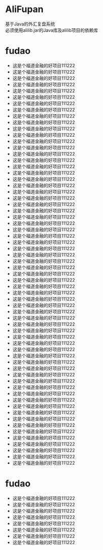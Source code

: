 # AliFupan
基于Java的外汇复盘系统  
必须使用alilib.jar的Java库及alilib项目的依赖库
# fudao
- 这是个福道金融的好项目111222
- 这是个福道金融的好项目111222
- 这是个福道金融的好项目111222
- 这是个福道金融的好项目111222
- 这是个福道金融的好项目111222
- 这是个福道金融的好项目111222
- 这是个福道金融的好项目111222
- 这是个福道金融的好项目111222
- 这是个福道金融的好项目111222
- 这是个福道金融的好项目111222
- 这是个福道金融的好项目111222
- 这是个福道金融的好项目111222
- 这是个福道金融的好项目111222
- 这是个福道金融的好项目111222
- 这是个福道金融的好项目111222
- 这是个福道金融的好项目111222
- 这是个福道金融的好项目111222
- 这是个福道金融的好项目111222
- 这是个福道金融的好项目111222
- 这是个福道金融的好项目111222
- 这是个福道金融的好项目111222
- 这是个福道金融的好项目111222
- 这是个福道金融的好项目111222
- 这是个福道金融的好项目111222
- 这是个福道金融的好项目111222
- 这是个福道金融的好项目111222
- 这是个福道金融的好项目111222
- 这是个福道金融的好项目111222
- 这是个福道金融的好项目111222
- 这是个福道金融的好项目111222
- 这是个福道金融的好项目111222
- 这是个福道金融的好项目111222
- 这是个福道金融的好项目111222
- 这是个福道金融的好项目111222
- 这是个福道金融的好项目111222
- 这是个福道金融的好项目111222
- 这是个福道金融的好项目111222
- 这是个福道金融的好项目111222
- 这是个福道金融的好项目111222
- 这是个福道金融的好项目111222
- 这是个福道金融的好项目111222
- 这是个福道金融的好项目111222
- 这是个福道金融的好项目111222
- 这是个福道金融的好项目111222
- 这是个福道金融的好项目111222
- 这是个福道金融的好项目111222
- 这是个福道金融的好项目111222
- 这是个福道金融的好项目111222
- 这是个福道金融的好项目111222
- 这是个福道金融的好项目111222
- 这是个福道金融的好项目111222
- 这是个福道金融的好项目111222
- 这是个福道金融的好项目111222
- 这是个福道金融的好项目111222
- 这是个福道金融的好项目111222
- 这是个福道金融的好项目111222
- 这是个福道金融的好项目111222
- 这是个福道金融的好项目111222
- 这是个福道金融的好项目111222
- 这是个福道金融的好项目111222
- 这是个福道金融的好项目111222
- 这是个福道金融的好项目111222
- 这是个福道金融的好项目111222
- 这是个福道金融的好项目111222  

# fudao
- 这是个福道金融的好项目111222
- 这是个福道金融的好项目111222
- 这是个福道金融的好项目111222
- 这是个福道金融的好项目111222
- 这是个福道金融的好项目111222
- 这是个福道金融的好项目111222
- 这是个福道金融的好项目111222
- 这是个福道金融的好项目111222